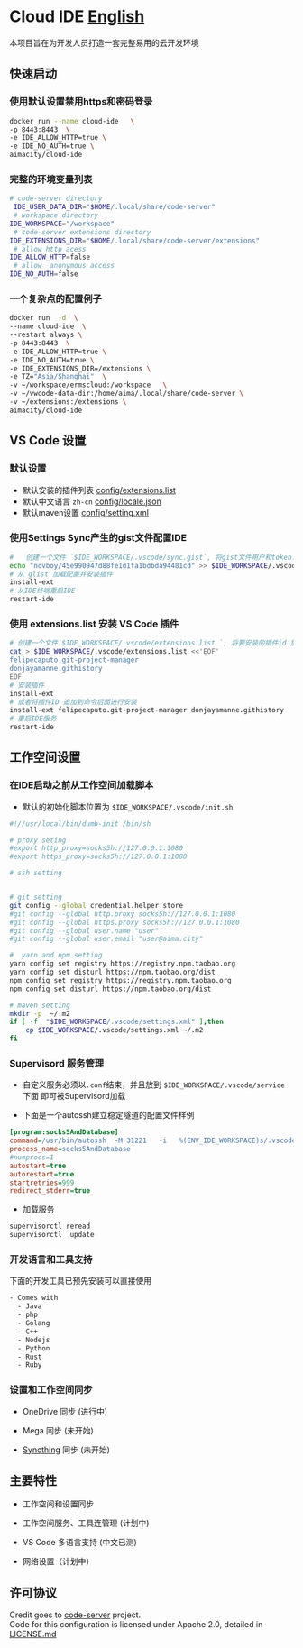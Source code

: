 # Cloud IDE [English](README.md) 

本项目旨在为开发人员打造一套完整易用的云开发环境

## 快速启动

### 使用默认设置禁用https和密码登录

```bash
docker run --name cloud-ide   \
-p 8443:8443  \
-e IDE_ALLOW_HTTP=true \
-e IDE_NO_AUTH=true \
aimacity/cloud-ide
```

### 完整的环境变量列表

```bash
# code-server directory
 IDE_USER_DATA_DIR="$HOME/.local/share/code-server"
 # workspace directory
IDE_WORKSPACE="/workspace"
 # code-server extensions directory
IDE_EXTENSIONS_DIR="$HOME/.local/share/code-server/extensions"
 # allow http acess
IDE_ALLOW_HTTP=false
 # allow  anonymous access
IDE_NO_AUTH=false
```

### 一个复杂点的配置例子

```bash
docker run  -d  \
--name cloud-ide  \
--restart always \
-p 8443:8443  \
-e IDE_ALLOW_HTTP=true \
-e IDE_NO_AUTH=true \
-e IDE_EXTENSIONS_DIR=/extensions \
-e TZ="Asia/Shanghai"  \
-v ~/workspace/ermscloud:/workspace   \
-v ~/vwcode-data-dir:/home/aima/.local/share/code-server \
-v ~/extensions:/extensions \
aimacity/cloud-ide

```

## VS Code 设置

### 默认设置

* 默认安装的插件列表 [config/extensions.list](config/extensions.list)
* 默认中文语言 `zh-cn` [config/locale.json](config/locale.json)
* 默认maven设置 [config/setting.xml](config/setting.xml)

### 使用Settings Sync产生的gist文件配置IDE

```bash
#   创建一个文件 `$IDE_WORKSPACE/.vscode/sync.gist`, 将gist文件用户和token复制进去 
echo "novboy/45e990947d88fe1d1fa1bdbda94481cd" >> $IDE_WORKSPACE/.vscode/sync.gist
# 从 glist 加载配置并安装插件 
install-ext
# 从IDE终端重启IDE
restart-ide
```

### 使用 extensions.list 安装 VS Code 插件

```bash
# 创建一个文件`$IDE_WORKSPACE/.vscode/extensions.list `, 将要安装的插件id 放进去
cat > $IDE_WORKSPACE/.vscode/extensions.list <<'EOF'
felipecaputo.git-project-manager
donjayamanne.githistory
EOF
# 安装插件
install-ext
# 或者将插件ID 追加到命令后面进行安装
install-ext felipecaputo.git-project-manager donjayamanne.githistory
# 重启IDE服务
restart-ide
```

## 工作空间设置

### 在IDE启动之前从工作空间加载脚本

* 默认的初始化脚本位置为  `$IDE_WORKSPACE/.vscode/init.sh`

```bash
#!//usr/local/bin/dumb-init /bin/sh

# proxy seting
#export http_proxy=socks5h://127.0.0.1:1080
#export https_proxy=socks5h://127.0.0.1:1080

# ssh setting


# git setting
git config --global credential.helper store
#git config --global http.proxy socks5h://127.0.0.1:1080
#git config --global https.proxy socks5h://127.0.0.1:1080
#git config --global user.name "user"
#git config --global user.email "user@aima.city"

#  yarn and npm setting
yarn config set registry https://registry.npm.taobao.org
yarn config set disturl https://npm.taobao.org/dist 
npm config set registry https://registry.npm.taobao.org
npm config set disturl https://npm.taobao.org/dist

# maven setting
mkdir -p  ~/.m2
if [ -f  "$IDE_WORKSPACE/.vscode/settings.xml" ];then
    cp $IDE_WORKSPACE/.vscode/settings.xml ~/.m2
fi
```

### Supervisord 服务管理

* 自定义服务必须以`.conf`结束，并且放到 `$IDE_WORKSPACE/.vscode/service` 下面 即可被Supervisord加载

* 下面是一个autossh建立稳定隧道的配置文件样例

```ini
[program:socks5AndDatabase]
command=/usr/bin/autossh  -M 31221   -i   %(ENV_IDE_WORKSPACE)s/.vscode/code.key  -o StrictHostKeyChecking=no -o UserKnownHostsFile=/dev/null  -o ServerAliveInterval=60  -o ServerAliveCountMax=3  -N  -L 5433:192.168.1.100:5433   -D  5555    user@aima.city
process_name=socks5AndDatabase
#numprocs=1
autostart=true
autorestart=true
startretries=999
redirect_stderr=true
```

* 加载服务

```bash
supervisorctl reread
supervisorctl  update
```

### 开发语言和工具支持

下面的开发工具已预先安装可以直接使用

```html
- Comes with
  - Java
  - php
  - Golang
  - C++
  - Nodejs
  - Python
  - Rust
  - Ruby
```

### 设置和工作空间同步

* OneDrive 同步 (进行中)

* Mega 同步 (未开始)

* [Syncthing](https://github.com/syncthing/syncthing) 同步  (未开始)

## 主要特性

* 工作空间和设置同步

* 工作空间服务、工具连管理 (计划中)

* VS Code 多语言支持  (中文已测)

* 网络设置（计划中）

## 许可协议

Credit goes to [code-server](https://github.com/aimacity/code-server) project.  
Code for this configuration is licensed under Apache 2.0, detailed in [LICENSE.md](LICENSE.md)